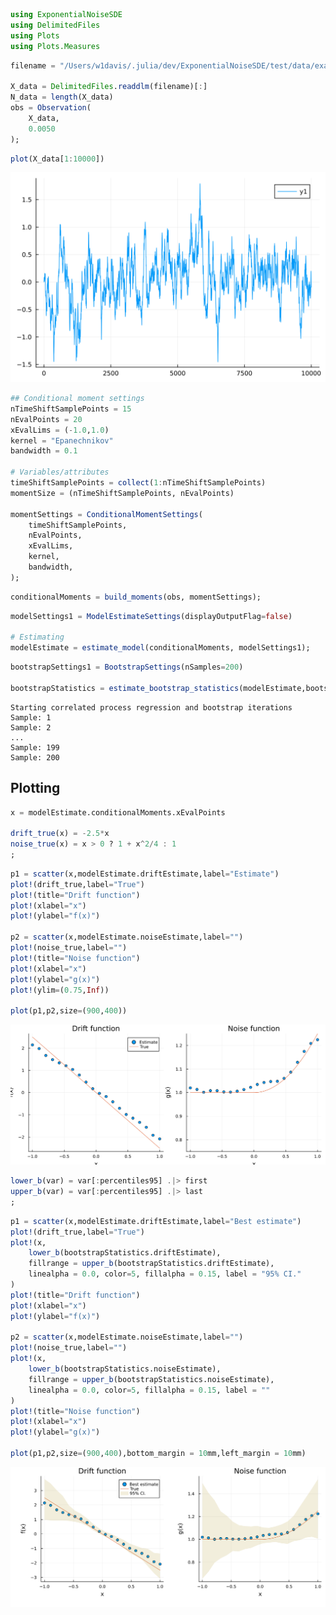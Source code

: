 ```julia
using ExponentialNoiseSDE
using DelimitedFiles
using Plots
using Plots.Measures
```


```julia
filename = "/Users/w1davis/.julia/dev/ExponentialNoiseSDE/test/data/exampleData.txt"

X_data = DelimitedFiles.readdlm(filename)[:]
N_data = length(X_data)
obs = Observation(
    X_data,
    0.0050
);
```


```julia
plot(X_data[1:10000])
```




    
![svg](output_4_0.svg)
    




```julia
## Conditional moment settings
nTimeShiftSamplePoints = 15
nEvalPoints = 20
xEvalLims = (-1.0,1.0)
kernel = "Epanechnikov"
bandwidth = 0.1

# Variables/attributes
timeShiftSamplePoints = collect(1:nTimeShiftSamplePoints)
momentSize = (nTimeShiftSamplePoints, nEvalPoints)

momentSettings = ConditionalMomentSettings(
    timeShiftSamplePoints,
    nEvalPoints,
    xEvalLims,
    kernel,
    bandwidth,
);
```


```julia
conditionalMoments = build_moments(obs, momentSettings);
```


```julia
modelSettings1 = ModelEstimateSettings(displayOutputFlag=false)

# Estimating
modelEstimate = estimate_model(conditionalMoments, modelSettings1);
```


```julia
bootstrapSettings1 = BootstrapSettings(nSamples=200)

bootstrapStatistics = estimate_bootstrap_statistics(modelEstimate,bootstrapSettings1);
```

    Starting correlated process regression and bootstrap iterations
    Sample: 1
    Sample: 2
    ...
    Sample: 199
    Sample: 200


## Plotting


```julia
x = modelEstimate.conditionalMoments.xEvalPoints

drift_true(x) = -2.5*x
noise_true(x) = x > 0 ? 1 + x^2/4 : 1
;
```


```julia
p1 = scatter(x,modelEstimate.driftEstimate,label="Estimate")
plot!(drift_true,label="True")
plot!(title="Drift function")
plot!(xlabel="x")
plot!(ylabel="f(x)")

p2 = scatter(x,modelEstimate.noiseEstimate,label="")
plot!(noise_true,label="")
plot!(title="Noise function")
plot!(xlabel="x")
plot!(ylabel="g(x)")
plot!(ylim=(0.75,Inf))

plot(p1,p2,size=(900,400))
```




    
![svg](output_11_0.svg)
    




```julia
lower_b(var) = var[:percentiles95] .|> first
upper_b(var) = var[:percentiles95] .|> last
;
```


```julia
p1 = scatter(x,modelEstimate.driftEstimate,label="Best estimate")
plot!(drift_true,label="True")
plot!(x, 
    lower_b(bootstrapStatistics.driftEstimate), 
    fillrange = upper_b(bootstrapStatistics.driftEstimate), 
    linealpha = 0.0, color=5, fillalpha = 0.15, label = "95% CI."
)
plot!(title="Drift function")
plot!(xlabel="x")
plot!(ylabel="f(x)")

p2 = scatter(x,modelEstimate.noiseEstimate,label="")
plot!(noise_true,label="")
plot!(x, 
    lower_b(bootstrapStatistics.noiseEstimate), 
    fillrange = upper_b(bootstrapStatistics.noiseEstimate), 
    linealpha = 0.0, color=5, fillalpha = 0.15, label = ""
)
plot!(title="Noise function")
plot!(xlabel="x")
plot!(ylabel="g(x)")

plot(p1,p2,size=(900,400),bottom_margin = 10mm,left_margin = 10mm)
```




    
![svg](output_13_0.svg)
    




```julia

```
